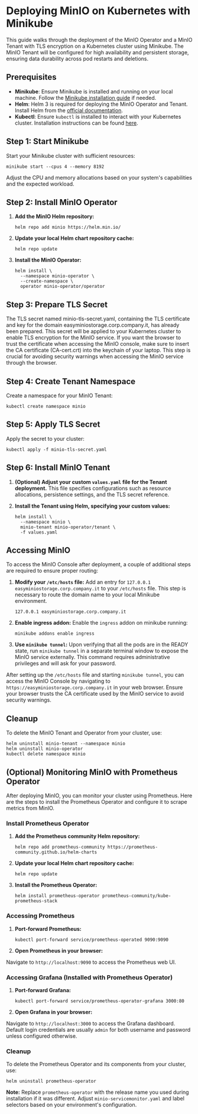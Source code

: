 # Deploying MinIO on Kubernetes with Minikube

This guide walks through the deployment of the MinIO Operator and a MinIO Tenant with TLS encryption on a Kubernetes cluster using Minikube. The MinIO Tenant will be configured for high availability and persistent storage, ensuring data durability across pod restarts and deletions.

## Prerequisites

- **Minikube**: Ensure Minikube is installed and running on your local machine. Follow the [Minikube installation guide](https://minikube.sigs.k8s.io/docs/start/) if needed.
- **Helm**: Helm 3 is required for deploying the MinIO Operator and Tenant. Install Helm from the [official documentation](https://helm.sh/docs/intro/install/).
- **Kubectl**: Ensure `kubectl` is installed to interact with your Kubernetes cluster. Installation instructions can be found [here](https://kubernetes.io/docs/tasks/tools/).

## Step 1: Start Minikube

Start your Minikube cluster with sufficient resources:

```shell
minikube start --cpus 4 --memory 8192
```

Adjust the CPU and memory allocations based on your system's capabilities and the expected workload.

## Step 2: Install MinIO Operator

1. **Add the MinIO Helm repository:**

    ```shell
    helm repo add minio https://helm.min.io/
    ```

2. **Update your local Helm chart repository cache:**

    ```shell
    helm repo update
    ```

3. **Install the MinIO Operator:**

    ```shell
    helm install \
      --namespace minio-operator \
      --create-namespace \
      operator minio-operator/operator
    ```

## Step 3: Prepare TLS Secret

The TLS secret named minio-tls-secret.yaml, containing the TLS certificate and key for the domain easyminiostorage.corp.company.it, has already been prepared. This secret will be applied to your Kubernetes cluster to enable TLS encryption for the MinIO service. If you want the browser to trust the certificate when accessing the MinIO console, make sure to insert the CA certificate (CA-cert.crt) into the keychain of your laptop. This step is crucial for avoiding security warnings when accessing the MinIO service through the browser.

## Step 4: Create Tenant Namespace

Create a namespace for your MinIO Tenant:

```shell
kubectl create namespace minio
```

## Step 5: Apply TLS Secret

Apply the secret to your cluster:

```shell
kubectl apply -f minio-tls-secret.yaml
```

## Step 6: Install MinIO Tenant

1. **(Optional) Adjust your custom `values.yaml` file for the Tenant deployment.** This file specifies configurations such as resource allocations, persistence settings, and the TLS secret reference.

2. **Install the Tenant using Helm, specifying your custom values:**

    ```shell
    helm install \
      --namespace minio \
      minio-tenant minio-operator/tenant \
      -f values.yaml
    ```


## Accessing MinIO

To access the MinIO Console after deployment, a couple of additional steps are required to ensure proper routing:

1. **Modify your `/etc/hosts` file:** Add an entry for `127.0.0.1 easyminiostorage.corp.company.it` to your `/etc/hosts` file. This step is necessary to route the domain name to your local Minikube environment.

    ```plaintext
    127.0.0.1 easyminiostorage.corp.company.it
    ```

2. **Enable ingress addon:** Enable the `ingress` addon on minikube running:
    ```shell
    minikube addons enable ingress
    ```
3. **Use `minikube tunnel`:** Upon verifying that all the pods are in the READY state, run `minikube tunnel` in a separate terminal window to expose the MinIO service externally. This command requires administrative privileges and will ask for your password.

After setting up the `/etc/hosts` file and starting `minikube tunnel`, you can access the MinIO Console by navigating to `https://easyminiostorage.corp.company.it` in your web browser. Ensure your browser trusts the CA certificate used by the MinIO service to avoid security warnings.


## Cleanup

To delete the MinIO Tenant and Operator from your cluster, use:

```shell
helm uninstall minio-tenant --namespace minio
helm uninstall minio-operator
kubectl delete namespace minio
```

## (Optional) Monitoring MinIO with Prometheus Operator

After deploying MinIO, you can monitor your cluster using Prometheus. Here are the steps to install the Prometheus Operator and configure it to scrape metrics from MinIO.

### Install Prometheus Operator

1. **Add the Prometheus community Helm repository:**

   ```shell
   helm repo add prometheus-community https://prometheus-community.github.io/helm-charts
   ```

2. **Update your local Helm chart repository cache:**

   ```shell
   helm repo update
   ```

3. **Install the Prometheus Operator:**

   ```shell
   helm install prometheus-operator prometheus-community/kube-prometheus-stack
   ```

### Accessing Prometheus

1. **Port-forward Prometheus:**

   ```shell
   kubectl port-forward service/prometheus-operated 9090:9090
   ```

2. **Open Prometheus in your browser:**

Navigate to `http://localhost:9090` to access the Prometheus web UI.

### Accessing Grafana (Installed with Prometheus Operator)

1. **Port-forward Grafana:**

   ```shell
   kubectl port-forward service/prometheus-operator-grafana 3000:80
   ```

2. **Open Grafana in your browser:**

Navigate to `http://localhost:3000` to access the Grafana dashboard. Default login credentials are usually `admin` for both username and password unless configured otherwise.

### Cleanup

To delete the Prometheus Operator and its components from your cluster, use:

```shell
helm uninstall prometheus-operator
```

**Note:** Replace `prometheus-operator` with the release name you used during installation if it was different. Adjust `minio-servicemonitor.yaml` and label selectors based on your environment's configuration.
